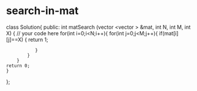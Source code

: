 # search-in-mat
class Solution{
public:	
	int matSearch (vector <vector <int>> &mat, int N, int M, int X)
	{
	    // your code here
	    for(int i=0;i<N;i++){
	        for(int j=0;j<M;j++){
	           if(mat[i][j]==X)
	           {
	               return 1;
	               
	           }
	        }
	    }
	return 0;    
	}
	
};
